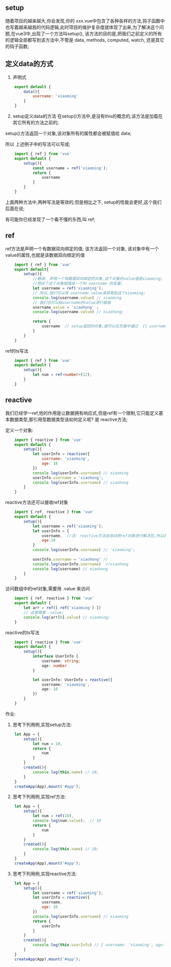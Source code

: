 ## setup
随着项目的越来越大,你会发现,你的 xxx.vue中包含了各种各样的方法,钩子函数中也写着越来越我的代码逻辑,此时项目的维护复杂度就体现了出来,为了解决这个问题,在vue3中,出现了一个方法叫setup(), 该方法的目的是,把我们之前定义的所有的逻辑全部都写到该方法中,不管是 data, methods, computed, watch, 还是其它的钩子函数;

## 定义data的方式
1. 声明式
```javascript
    export default {
        data(){
            username: 'xiaoming'
        }
    }
```

2. setup定义data的方法
在setup()方法中,是没有this的概念的,该方法是加载在其它所有的方法之前的;

setup()方法返回一个对象,该对象所有的属性都会被赋值给 data;

所以 上述例子中的写法可以写成;
```javascript
    import { ref } from 'vue'
    export default {
        setup(){
            const username = ref('xiaoming');
            return {
                username
            }
        }
    }
```

上面两种方法中,两种写法是等效的,但是相比之下, setup的性能会更好,这个我们后面在说;

有可能你已经发现了一个看不懂的东西,叫 ref;

## ref
ref方法是声明一个有数据双向绑定的值; 该方法返回一个对象, 该对象中有一个value的属性,也就是该数据双向绑定的值
```javascript
    import { ref } from 'vue'
    export default{
        setup(){
            //翻译: 声明一个有数据双向绑定的对象,这个对象的value值是xiaoming;
            //把这个这个对象赋值给一个叫 username 的变量;
            let username = ref('xiaoming');
            // 所以,我们可以用 username.value来获取到这个xiaoming;
            console.log(username.value) // xiaoming
            // 我们也可以给username的value进行赋值
            username.value = 'xiaohong' ;
            console.log(username.value) // xiaohong;
            
            return {
                username  // setup返回的对象,就可以在页面中通过  {{ username }} 来映射成 xiaohong
            }
        }
    }
```


ref的ts写法
```typescript
    import { ref } from 'vue'
    export default {
        setup(){
            let num = ref<number>(12);
        }
    }
```

## reactive
我们已经学一ref,他的作用是让数据拥有响应式,但是ref有一个限制,它只能定义基本数据类型,那引用型数据类型该如何定义呢? 是 reactive方法;

定义一个对象:
```javascript
    import { reactive } from 'vue'
    export default {
        setup(){
            let userInfo = reactive({
                username: 'xiaoming',
                age: 18
            })
            console.log(userInfo.username) // xiaoming
            userInfo.username = 'xiaohong';
            console.log(userInfo.username) // xiaohong
        }
    }
```

reactive方法还可以接收ref对象
```javascript
    import { ref, reactive } from 'vue'
    export default {
        setup(){
            let username = ref('xiaoming');
            let userInfo = {
                username,  //注: reactive方法会自动把ref对象进行解决包,所以我们不需要这样写: username: username.value
                age:18
            }
            console.log(userInfo.username) // 'xiaoming';
            
            userInfo.username = 'xiaohong' // 
            console.log(userInfo.username)  //xiaohong
            console.log(username) // xiaohong
        }
    }
```

访问数组中的ref对象,需要用 .value 来访问
```javascript
    import { ref, reactive } from 'vue'
    export default {
        let arr = ref([ ref('xiaoming') ])
        // 这里需要 .value;
        console.log(arr[0].value) // xiaoming;
    }
```

reactive的ts写法
```typescript
    import { reactive } from 'vue'
    export default {
        setup(){
            interface UserInfo {
                username: string;
                age: number
            }

            let userInfo: UserInfo = reactive({
                username: 'xiaoming',
                age: 18
            })
        }
    }
```

作业:
1. 思考下列用例,实现setup方法:
```javascript
    let App = {
        setup(){
            let num = 10,
            return {
                num
            }
        }
        created(){
            console.log(this.name) // 10;
        }
    }
    createApp(App),mount('#app');
```

2. 思考下列用例,实现ref方法:
```javascript
    let App = {
        setup(){
            let num = ref(10),
            console.log(num.value);  // 10
            return {
                num
            }
        }
        created(){
            console.log(this.name) // 10;
        }
    }
    createApp(App),mount('#app');
```

3. 思考下列用例,实现reactive方法:
```javascript
    let App = {
        setup(){
            let username = ref('xiaoming');
            let userInfo = reactive({
                username,
                age: 18
            })
            console.log(userInfo.username) // xiaoming
            return {
                userInfo
            }
        }
        created(){
            console.log(this.userInfo) // { username: 'xiaoming', age: 18 }
        }
    }
    createApp(App),mount('#app');
```

